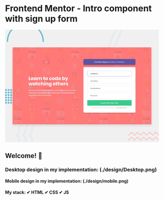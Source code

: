 # Frontend Mentor - Intro component with sign up form

![Design preview for the Intro component with sign up form coding challenge](./design/desktop-preview.jpg)

## Welcome! 👋

### Desktop design in my implementation: (./design/Desktop.png)


#### Mobile design in my implementation: (./design/mobile.png)

#### My stack: ✔ HTML ✔ CSS ✔ JS
